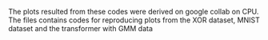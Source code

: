 The plots resulted from these codes were derived on google collab on CPU. The files contains codes for reproducing plots from the XOR dataset, MNIST dataset and the transformer with GMM data
